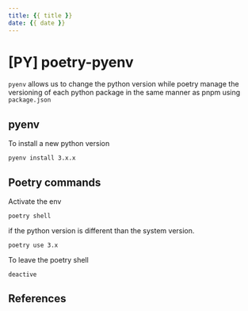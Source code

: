 ```yaml
---
title: {{ title }}
date: {{ date }}
---
```


# [PY] poetry-pyenv
`pyenv` allows us to change the python version while poetry manage the versioning of each python package in the same manner as pnpm using `package.json`

## pyenv
To install a new python version
```
pyenv install 3.x.x
```

## Poetry commands

Activate the env
```
poetry shell
```
if the python version is different than the system version.
```
poetry use 3.x
```
To leave the poetry shell
```
deactive
```

## References

